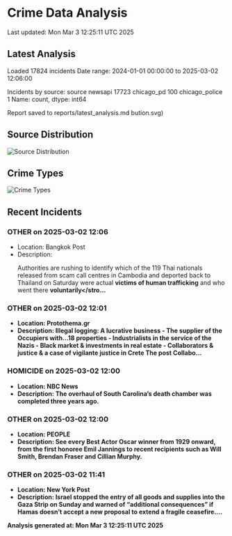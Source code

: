 # Crime Data Analysis
Last updated: Mon Mar  3 12:25:11 UTC 2025

## Latest Analysis

Loaded 17824 incidents
Date range: 2024-01-01 00:00:00 to 2025-03-02 12:06:00

Incidents by source:
source
newsapi           17723
chicago_pd          100
chicago_police        1
Name: count, dtype: int64

Report saved to reports/latest_analysis.md
bution.svg)

## Source Distribution
![Source Distribution](images/source_distribution.svg)

## Crime Types
![Crime Types](images/crime_types.svg)

## Recent Incidents

### OTHER on 2025-03-02 12:06
- Location: Bangkok Post
- Description: <p>Authorities are rushing to identify which of the 119 Thai nationals released from scam call centres in Cambodia and deported back to Thailand on Saturday were actual <strong>victims of human trafficking</strong> and who went there <strong>voluntarily</stro…


### OTHER on 2025-03-02 12:01
- Location: Protothema.gr
- Description: Illegal logging: A lucrative business - The supplier of the Occupiers with…18 properties - Industrialists in the service of the Nazis - Black market & investments in real estate - Collaborators & justice & a case of vigilante justice in Crete
The post Collabo…


### HOMICIDE on 2025-03-02 12:00
- Location: NBC News
- Description: The overhaul of South Carolina’s death chamber was completed three years ago.


### OTHER on 2025-03-02 12:00
- Location: PEOPLE
- Description: See every Best Actor Oscar winner from 1929 onward, from the first honoree Emil Jannings to recent recipients such as Will Smith, Brendan Fraser and Cillian Murphy.


### OTHER on 2025-03-02 11:41
- Location: New York Post
- Description: Israel stopped the entry of all goods and supplies into the Gaza Strip on Sunday and warned of “additional consequences” if Hamas doesn’t accept a new proposal to extend a fragile ceasefire.…

Analysis generated at: Mon Mar  3 12:25:11 UTC 2025
